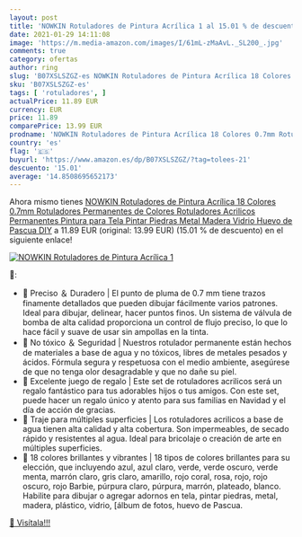 ```yaml
---
layout: post
title: 'NOWKIN Rotuladores de Pintura Acrílica 1 al 15.01 % de descuento'
date: 2021-01-29 14:11:08
image: 'https://m.media-amazon.com/images/I/61mL-zMaAvL._SL200_.jpg'
comments: true
category: ofertas
author: ring
slug: 'B07XSLSZGZ-es NOWKIN Rotuladores de Pintura Acrílica 18 Colores 0.7mm...'
sku: 'B07XSLSZGZ-es'
tags: [ 'rotuladores', ]
actualPrice: 11.89 EUR
currency: EUR
price: 11.89
comparePrice: 13.99 EUR
prodname: 'NOWKIN Rotuladores de Pintura Acrílica 18 Colores 0.7mm Rotuladores Permanentes de Colores Rotuladores Acrilicos Permanentes Pintura para Tela Pintar Piedras Metal  Madera  Vidrio Huevo de Pascua DIY'
country: 'es'
flag: '🇪🇸'
buyurl: 'https://www.amazon.es/dp/B07XSLSZGZ/?tag=tolees-21'
descuento: '15.01'
average: '14.8508695652173'
---
```


Ahora mismo tienes [NOWKIN Rotuladores de Pintura Acrílica 18 Colores 0.7mm Rotuladores Permanentes de Colores Rotuladores Acrilicos Permanentes Pintura para Tela Pintar Piedras Metal  Madera  Vidrio Huevo de Pascua DIY](https://www.amazon.es/dp/B07XSLSZGZ/?tag=tolees-21) a 11.89 EUR (original: 13.99 EUR) (15.01 %  de descuento) en el siguiente enlace!

[![NOWKIN Rotuladores de Pintura Acrílica 1](https://m.media-amazon.com/images/I/61mL-zMaAvL._SL200_.jpg)](https://www.amazon.es/dp/B07XSLSZGZ/?tag=tolees-21)

🔎:

- 🎨 Preciso ＆ Duradero | El punto de pluma de 0.7 mm tiene trazos finamente detallados que pueden dibujar fácilmente varios patrones. Ideal para dibujar, delinear, hacer puntos finos. Un sistema de válvula de bomba de alta calidad proporciona un control de flujo preciso, lo que lo hace fácil y suave de usar sin ampollas en la tinta.
- 🎨 No tóxico ＆ Seguridad | Nuestros rotulador permanente están hechos de materiales a base de agua y no tóxicos, libres de metales pesados y ácidos. Fórmula segura y respetuosa con el medio ambiente, asegúrese de que no tenga olor desagradable y que no dañe su piel.
- 🎨 Excelente juego de regalo | Este set de rotuladores acrilicos será un regalo fantástico para tus adorables hijos o tus amigos. Con este set, puede hacer un regalo único y atento para sus familias en Navidad y el día de acción de gracias.
- 🎨 Traje para múltiples superficies | Los rotuladores acrilicos a base de agua tienen alta calidad y alta cobertura. Son impermeables, de secado rápido y resistentes al agua. Ideal para bricolaje o creación de arte en múltiples superficies.
- 🎨 18 colores brillantes y vibrantes | 18 tipos de colores brillantes para su elección, que incluyendo azul, azul claro, verde, verde oscuro, verde menta, marrón claro, gris claro, amarillo, rojo coral, rosa, rojo, rojo oscuro, rojo Barbie, púrpura claro, púrpura, marrón, plateado, blanco. Habilite para dibujar o agregar adornos en tela, pintar piedras, metal, madera, plástico, vidrio, [álbum de fotos, huevo de Pascua.

[🛒 Visítala!!!](https://www.amazon.es/dp/B07XSLSZGZ/?tag=tolees-21)
